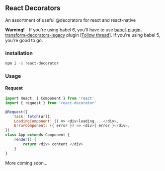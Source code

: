 ## React Decorators

An assortment of useful @decorators for react and react-native

**Warning!** - If you're using babel 6, you'll have to use [babel-plugin-transform-decorators-legacy](https://github.com/loganfsmyth/babel-plugin-transform-decorators-legacy) plugin [[Follow thread](https://github.com/babel/babel/issues/2645)]. If you're using babel 5, you're good to go.


### installation
```bash
npm i -S react-decorator
```

### Usage
#### Request

```js
import React, { Component } from 'react'
import { request } from 'react-decorator'

@Request({
	task: fetch(url),
	LoadingComponent: () => <div>loading....</div>,
	ErrorComponent: ({ error }) => <div>{ error }</div>,
})
class App extends Component {
	render() {
		return <div> content </div>
	}
}
```

More coming soon...
